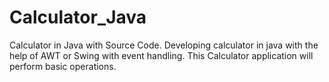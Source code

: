 # Calculator_Java
Calculator in Java with Source Code. Developing calculator in java with the help of AWT or Swing with event handling. This Calculator application will perform basic operations.
